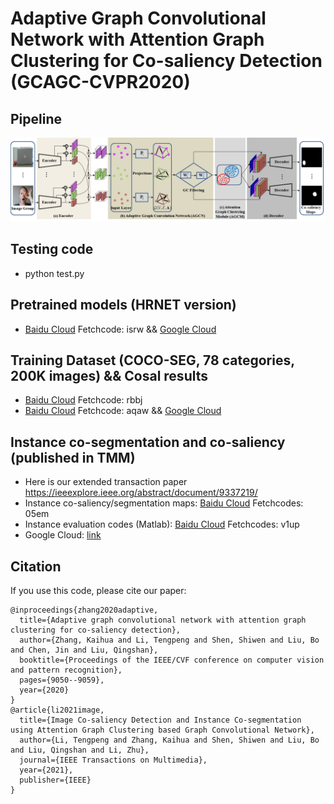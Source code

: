 # Adaptive Graph Convolutional Network with Attention Graph Clustering for Co-saliency Detection (GCAGC-CVPR2020)
## Pipeline
![pipeline](https://github.com/ltp1995/GCAGC-CVPR2020/blob/master/maps/pipeline.png)
## Testing code
* python test.py
## Pretrained models (HRNET version)
* [Baidu Cloud](https://pan.baidu.com/s/1C4pX_akexLHe7fTWtWHxlw) Fetchcode: isrw && [Google Cloud](https://drive.google.com/file/d/1rStw0BybbGjARLfEEwcGuxuDv0oQoBFY/view?usp=sharing)
## Training Dataset (COCO-SEG, 78 categories, 200K images) && Cosal results
* [Baidu Cloud](https://pan.baidu.com/s/1_8wDB52k-FUqUZHTMCZ2vA) Fetchcode: rbbj 
* [Baidu Cloud](https://pan.baidu.com/s/1x4t9hp1JIKKirI9s8Vsy1w) Fetchcode: aqaw && [Google Cloud](https://drive.google.com/file/d/1rStw0BybbGjARLfEEwcGuxuDv0oQoBFY/view?usp=sharing)

## Instance co-segmentation and co-saliency (published in TMM)
* Here is our extended transaction paper https://ieeexplore.ieee.org/abstract/document/9337219/
* Instance co-saliency/segmentation maps:
  [Baidu Cloud](https://pan.baidu.com/s/1VxH2jX2d1oHxlKTYqtutQA) Fetchcodes: 05em 
* Instance evaluation codes (Matlab):
  [Baidu Cloud](https://pan.baidu.com/s/1QiC5GFcJ8YmeA7gb7y57sQ) Fetchcodes: v1up 
* Google Cloud:
  [link](https://drive.google.com/file/d/1rStw0BybbGjARLfEEwcGuxuDv0oQoBFY/view?usp=sharing)

## Citation
If you use this code, please cite our paper:
```
@inproceedings{zhang2020adaptive,
  title={Adaptive graph convolutional network with attention graph clustering for co-saliency detection},
  author={Zhang, Kaihua and Li, Tengpeng and Shen, Shiwen and Liu, Bo and Chen, Jin and Liu, Qingshan},
  booktitle={Proceedings of the IEEE/CVF conference on computer vision and pattern recognition},
  pages={9050--9059},
  year={2020}
}
@article{li2021image,
  title={Image Co-saliency Detection and Instance Co-segmentation using Attention Graph Clustering based Graph Convolutional Network},
  author={Li, Tengpeng and Zhang, Kaihua and Shen, Shiwen and Liu, Bo and Liu, Qingshan and Li, Zhu},
  journal={IEEE Transactions on Multimedia},
  year={2021},
  publisher={IEEE}
}
```

